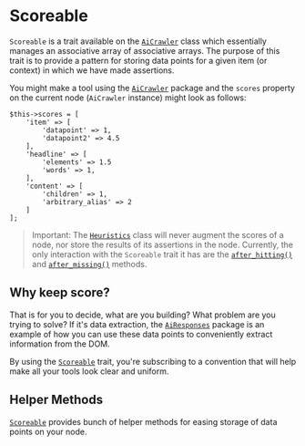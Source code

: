# Scoreable

`Scoreable` is a trait available on the [`AiCrawler`](README.md) class which essentially manages an associative array of associative arrays. The purpose of this trait is to provide a pattern for storing data points for a given item (or context) in which we have made assertions.

You might make a tool using the [`AiCrawler`](https://github.com/danrichards/aicrawler) package and the `scores` property on the current node (`AiCrawler` instance) might look as follows:
```
$this->scores = [
    'item' => [
        'datapoint' => 1,
        'datapoint2' => 4.5
    ],
    'headline' => [
        'elements' => 1.5
        'words' => 1,
    ],
    'content' => [
        'children' => 1,
        'arbitrary_alias' => 2
    ]
];
```

>Important: The [`Heuristics`](Heuristics/README.md) class will never augment the scores of a node, nor store the results of its assertions in the node. Currently, the only interaction with the `Scoreable` trait it has are the [`after_hitting()`](Heuristics/after_hitting.md) and [`after_missing()`](Heuristics/after_missing.md) methods.

## Why keep score?

That is for you to decide, what are you building? What problem are you trying to solve? If it's data extraction, the [`AiResponses`](../AiResponses/README.md) package is an example of how you can use these data points to conveniently extract information from the DOM.

By using the [`Scoreable`](https://github.com/danrichards/aicrawler/blob/master/src/Dan/AiCrawler/Scoreable.php) trait, you're subscribing to a convention that will help make all your tools look clear and uniform.

## Helper Methods

[`Scoreable`](https://github.com/danrichards/aicrawler/blob/master/src/Dan/AiCrawler/Scoreable.php) provides bunch of helper methods for easing storage of data points on your node. 
